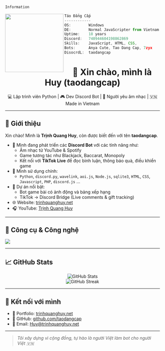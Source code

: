 ```bash
Information
```

<img src="Tao.gif" align="left" width=190>

```ts
Táo Đẳng Cấp
------------
OS:        Windows
DE:        Normal JavaScripter from Vietnam
Uptime:    18 years
Discord:   740944604198862869
Skills:    JavaScript, HTML, CSS,
Bots:      Anya Cute, Tao Dang Cap, 7zyx
DisocrdL:  taodangcap
```
<h1 align="center">👋 Xin chào, mình là Huy (taodangcap)</h1>
<p align="center">
  💻 Lập trình viên Python | 🎮 Dev Discord Bot | 🎵 Người yêu âm nhạc | 🇻🇳 Made in Vietnam
</p>

---

## 🧠 Giới thiệu

Xin chào! Mình là **Trịnh Quang Huy**, còn được biết đến với tên **taodangcap**.

- 🔭 Mình đang phát triển các **Discord Bot** với các tính năng như:
  - Âm nhạc từ YouTube & Spotify
  - Game tương tác như Blackjack, Baccarat, Monopoly
  - Kết nối với **TikTok Live** để đọc bình luận, thông báo quà, điều khiển game
- 💬 Mình sử dụng chính:
  - `Python`, `discord.py`, `wavelink`, `aoi.js`, `Node.js`, `sqlite3`, `HTML`, `CSS`, `Javascript`, `PHP`, `discord.js` ...
- 🧠 Dự án nổi bật: 
  - Bot game bài có ảnh động và bảng xếp hạng
  - TikTok → Discord Bridge (Live comments & gift tracking)
- 🌐 Website: [trinhquanghuy.net](https://trinhquanghuy.net/)
- 🎧 YouTube: [Trịnh Quang Huy](https://www.youtube.com/@7zyx)

---

## 🧰 Công cụ & Công nghệ

<img src="https://skillicons.dev/icons?i=python,discordjs,nodejs,sqlite,github,html,css,vscode" />

---

## 📈 GitHub Stats

<p align="center">
  <img src="https://github-readme-stats.vercel.app/api?username=taodangcap&show_icons=true&theme=radical" alt="GitHub Stats" />
  <br />
  <img src="https://github-readme-streak-stats.herokuapp.com/?user=taodangcap&theme=radical" alt="GitHub Streak" />
</p>

---

## 🔗 Kết nối với mình

- 💼 Portfolio: [trinhquanghuy.net](https://trinhquanghuy.net/)
- 🧠 GitHub: [github.com/taodangcap](https://github.com/taodangcap)
- 📧 Email: Huy@trinhquanghuy.net 

---

> *Tôi xây dựng vì cộng đồng, tự hào là người Việt làm bot cho người Việt 🇻🇳*


